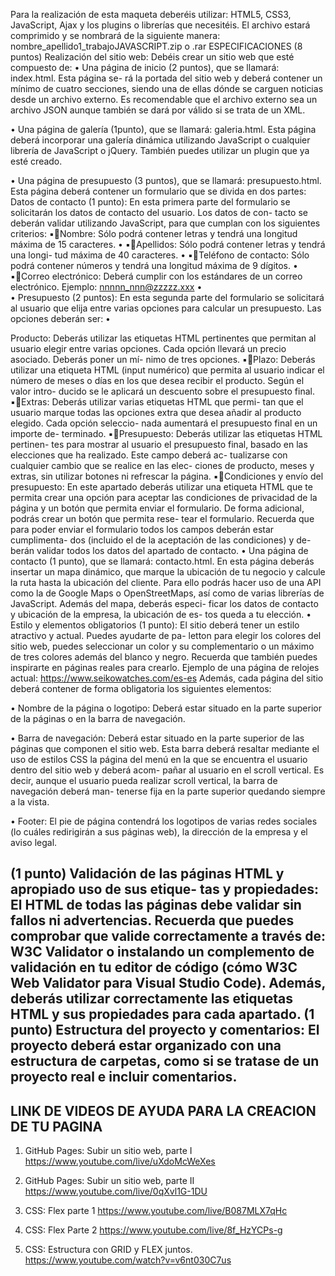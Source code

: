 Para la realización de esta maqueta deberéis utilizar: HTML5, CSS3, JavaScript, Ajax y los plugins o librerías que necesitéis.
El archivo estará comprimido y se nombrará de la siguiente manera: nombre_apellido1_trabajoJAVASCRIPT.zip o .rar
ESPECIFICACIONES 
(8 puntos) Realización del sitio web: 
Debéis crear un sitio web que esté compuesto de: 
•	Una página de inicio (2 puntos), que se llamará: index.html. Esta página se- rá la portada del sitio web y deberá contener un mínimo de cuatro secciones, 
siendo una de ellas dónde se carguen noticias desde un archivo externo. Es recomendable que el archivo externo sea un archivo JSON aunque también se dará por 
válido si se trata de un XML. 

•	Una página de galería (1punto), que se llamará: galeria.html. Esta página deberá incorporar una galería dinámica utilizando JavaScript o cualquier librería de JavaScript o jQuery. 
También puedes utilizar un plugin que ya esté creado. 

•	Una página de presupuesto (3 puntos), que se llamará: presupuesto.html. Esta página deberá contener un formulario que se divida en dos partes: Datos de contacto (1 punto): 
En esta primera parte del formulario se solicitarán los datos de contacto del usuario. Los datos de con- tacto se deberán validar utilizando JavaScript, para que cumplan con los siguientes criterios: ▪Nombre: Sólo podrá contener letras y tendrá una longitud máxima de 15 caracteres. 
•	▪Apellidos: Sólo podrá contener letras y tendrá una longi- tud máxima de 40 caracteres. 
•	▪Teléfono de contacto: Sólo podrá contener números y tendrá una longitud máxima de 9 dígitos. 
•	▪Correo electrónico: Deberá cumplir con los estándares de un correo electrónico. Ejemplo: nnnnn_nnn@zzzzz.xxx 
•	
•	Presupuesto (2 puntos): En esta segunda parte del formulario se solicitará al usuario que elija entre varias opciones para calcular un presupuesto. Las opciones deberán ser: 
•	

Producto: Deberás utilizar las etiquetas HTML pertinentes que permitan al usuario elegir entre varias opciones. Cada opción llevará un precio asociado. 
Deberás poner un mí- nimo de tres opciones. ▪Plazo: Deberás utilizar una etiqueta HTML (input numérico) que permita al usuario indicar el número de meses 
o días en los que desea recibir el producto. Según el valor intro- ducido se le aplicará un descuento sobre el presupuesto final. ▪Extras: Deberás utilizar 
varias etiquetas HTML que permi- tan que el usuario marque todas las opciones extra que desea añadir al producto elegido. Cada opción seleccio- nada aumentará 
el presupuesto final en un importe de- terminado. 
▪Presupuesto: Deberás utilizar las etiquetas HTML pertinen- tes para mostrar al usuario el presupuesto final, basado en las elecciones que ha realizado. 
Este campo deberá ac- tualizarse con cualquier cambio que se realice en las elec- ciones de producto, meses y extras, sin utilizar botones ni refrescar la página. 
▪Condiciones y envío del presupuesto: En este apartado deberás utilizar una etiqueta HTML que te permita crear una opción para aceptar las condiciones de privacidad de 
la página y un botón que permita enviar el formulario. De forma adicional, podrás crear un botón que permita rese- tear el formulario. Recuerda que para poder enviar el 
formulario todos los campos deberán estar cumplimenta- dos (incluido el de la aceptación de las condiciones) y de- berán validar todos los datos del apartado de contacto. 
•	Una página de contacto (1 punto), que se llamará: contacto.html. En esta página deberás insertar un mapa dinámico, que marque la ubicación de tu negocio y calcule la 
ruta hasta la ubicación del cliente. Para ello podrás hacer uso de una API como la de Google Maps o OpenStreetMaps, así como de varias librerías de JavaScript. Además del mapa, 
deberás especi- ficar los datos de contacto y ubicación de la empresa, la ubicación de es- tos queda a tu elección. 
•	Estilo y elementos obligatorios (1 punto): 
El sitio deberá tener un estilo atractivo y actual. Puedes ayudarte de pa- letton para elegir los colores del sitio web, puedes seleccionar un color y su complementario o 
un máximo de tres colores además del blanco y negro. Recuerda que también puedes inspirarte en páginas reales para crearlo. 
Ejemplo de una página de relojes actual: https://www.seikowatches.com/es-es 
Además, cada página del sitio deberá contener de forma obligatoria los siguientes elementos: 

•	Nombre de la página o logotipo: Deberá estar situado en la parte superior de la páginas o en la barra de navegación. 

•	Barra de navegación: Deberá estar situado en la parte superior de las páginas que componen el sitio web. Esta barra deberá resaltar mediante el uso de estilos CSS la 
página del menú en la que se encuentra el usuario dentro del sitio web y deberá acom- pañar al usuario en el scroll vertical. Es decir, aunque el usuario pueda realizar 
scroll vertical, la barra de navegación deberá man- tenerse fija en la parte superior quedando siempre a la vista. 

•	Footer: El pie de página contendrá los logotipos de varias redes sociales (lo cuáles redirigirán a sus páginas web), la dirección de la empresa y el aviso legal. 

(1 punto) Validación de las páginas HTML y apropiado uso de sus etique- tas y propiedades: 
El HTML de todas las páginas debe validar sin fallos ni advertencias. Recuerda que puedes comprobar que valide correctamente a través de: W3C Validator o instalando un 
complemento de validación en tu editor de código (cómo W3C Web Validator para Visual Studio Code). 
Además, deberás utilizar correctamente las etiquetas HTML y sus propiedades para cada apartado. 
(1 punto) Estructura del proyecto y comentarios: 
El proyecto deberá estar organizado con una estructura de carpetas, como si se tratase de un proyecto real e incluir comentarios. 
------------------------------------------------------------------------------------------------------------------------------------------------------------------
LINK DE VIDEOS DE AYUDA PARA LA CREACION DE TU PAGINA
-----------------------------------------------------------------------------------------------------------------------------------------------------------------
1. GitHub Pages: Subir un sitio web, parte I
https://www.youtube.com/live/uXdoMcWeXes

2. GitHub Pages: Subir un sitio web, parte II
https://www.youtube.com/live/0qXvl1G-1DU

3. CSS: Flex parte 1
https://www.youtube.com/live/B087MLX7qHc

4. CSS: Flex Parte 2
https://www.youtube.com/live/8f_HzYCPs-g

5. CSS: Estructura con GRID y FLEX juntos.
https://www.youtube.com/watch?v=v6nt030C7us 

